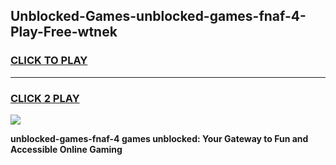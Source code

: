 
## Unblocked-Games-unblocked-games-fnaf-4-Play-Free-wtnek
<h3>
<a href="https://premium76.site?title=unblocked-games-fnaf-4&ref=12A">CLICK TO PLAY</a></h3>
<hr>

<h3>
<a href="https://premium76.site?title=unblocked-games-fnaf-4&ref=12A">CLICK 2 PLAY</a>
  
</h3>

<a href="https://premium76.site?title=unblocked-games-fnaf-4&ref=12A"><img src="https://clearcache.store/games.png"></a>


**unblocked-games-fnaf-4 games unblocked: Your Gateway to Fun and Accessible Online Gaming**
